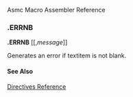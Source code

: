 Asmc Macro Assembler Reference

### .ERRNB

**.ERRNB** _<textitem>_ [[,_message_]]

Generates an error if textitem is not blank.

#### See Also

[Directives Reference](readme.md)